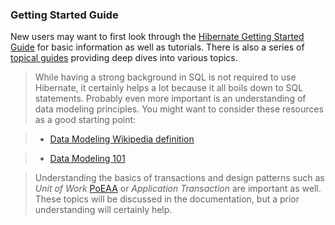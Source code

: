### Getting Started Guide


New users may want to first look through the [Hibernate Getting Started Guide](https://docs.jboss.org/hibernate/orm/5.2/quickstart/html_single/) for basic information as well as tutorials.
There is also a series of [topical guides](http://docs.jboss.org/hibernate/orm/5.2/topical/html_single/) providing deep dives into various topics.


>While having a strong background in SQL is not required to use Hibernate, it certainly helps a lot because it all boils down to SQL statements.
Probably even more important is an understanding of data modeling principles.
You might want to consider these resources as a good starting point:

>*   [Data Modeling Wikipedia definition](http://en.wikipedia.org/wiki/Data_modeling)

>*   [Data Modeling 101](http://www.agiledata.org/essays/dataModeling101.html)

>Understanding the basics of transactions and design patterns such as _Unit of Work_ [PoEAA](#PoEAA) or _Application Transaction_ are important as well.
These topics will be discussed in the documentation, but a prior understanding will certainly help.

